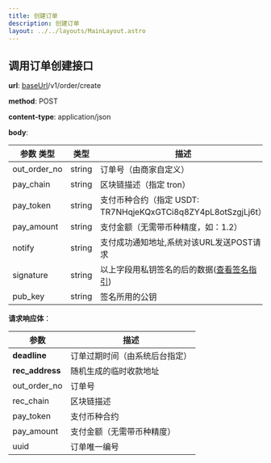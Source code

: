 ```yaml
---
title: 创建订单
description: 创建订单
layout: ../../layouts/MainLayout.astro
---
```


## 调用订单创建接口

**url**: [baseUrl](/zh-CN/config)/v1/order/create

**method**: POST

**content-type**: application/json

**body**:

| 参数 类型    | 类型   | 描述                                                                     |
| ------------ | ------ | ------------------------------------------------------------------------ |
| out_order_no | string | 订单号（由商家自定义）                                                   |
| pay_chain    | string | 区块链描述（指定 tron）                                                  |
| pay_token    | string | 支付币种合约（指定 USDT: TR7NHqjeKQxGTCi8q8ZY4pL8otSzgjLj6t）            |
| pay_amount   | string | 支付金额（无需带币种精度，如：1.2）                                      |
| notify       | string | 支付成功通知地址,系统对该URL发送POST请求  |
| signature    | string | 以上字段用私钥签名的后的数据([查看签名指引](/zh-CN/signOrderJavascript)) |
| pub_key      | string | 签名所用的公钥                                                           |

**请求响应体**：

| 参数            | 描述                           |
| --------------- | ------------------------------ |
| **deadline**    | 订单过期时间（由系统后台指定） |
| **rec_address** | 随机生成的临时收款地址         |
| out_order_no    | 订单号                         |
| rec_chain       | 区块链描述                     |
| pay_token       | 支付币种合约                   |
| pay_amount      | 支付金额（无需带币种精度）     |
| uuid            | 订单唯一编号                   |
